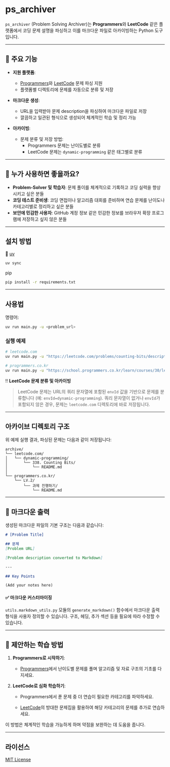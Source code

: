 # ps_archiver

`ps_archiver` (Problem Solving Archiver)는 **Programmers**와 **LeetCode** 같은 플랫폼에서 코딩 문제 설명을 파싱하고 이를 마크다운 파일로 아카이빙하는 Python 도구입니다.

---

## 📌 주요 기능

- **지원 플랫폼**:
  - [Programmers](https://programmers.co.kr)와 [LeetCode](https://leetcode.com) 문제 파싱 지원
  - 플랫폼별 디렉토리에 문제를 자동으로 분류 및 저장

- **마크다운 생성**:
  - URL을 입력받아 문제 description을 파싱하여 마크다운 파일로 저장
  - 깔끔하고 일관된 형식으로 생성되어 체계적인 학습 및 정리 가능

- **아카이빙**:
  - 문제 분류 및 저장 방법:
    - Programmers 문제는 난이도별로 분류
    - LeetCode 문제는 `dynamic-programming` 같은 태그별로 분류

---

## 🤔 누가 사용하면 좋을까요?

- **Problem-Solver 및 학습자**: 문제 풀이를 체계적으로 기록하고 코딩 실력을 향상시키고 싶은 분들
- **코딩 테스트 준비생**: 코딩 면접이나 알고리즘 대회를 준비하며 연습 문제를 난이도나 카테고리별로 정리하고 싶은 분들
- **보안에 민감한 사용자**: GitHub 계정 정보 같은 민감한 정보를 브라우저 확장 프로그램에 저장하고 싶지 않은 분들

---

## 설치 방법

🎯 [uv](https://docs.astral.sh/uv/getting-started/installation/)

```bash
uv sync
```

pip

```bash
pip install -r requirements.txt
```

---

## 사용법

명령어:

```bash
uv run main.py -u <problem_url>
```

### 실행 예제

```bash
# leetcode.com
uv run main.py -u "https://leetcode.com/problems/counting-bits/description/?envType=problem-list-v2&envId=dynamic-programming"

# programmers.co.kr
uv run main.py -u "https://school.programmers.co.kr/learn/courses/30/lessons/176962"
```

‼️ **LeetCode 문제 분류 및 아카이빙**

> LeetCode 문제는 URL의 쿼리 문자열에 포함된 `envId` 값을 기반으로 문제를 분류합니다 (예: `envId=dynamic-programming`). 쿼리 문자열이 없거나 `envId`가 포함되지 않은 경우, 문제는 `leetcode.com` 디렉토리에 바로 저장됩니다.

---

## 아카이브 디렉토리 구조

위 예제 실행 결과, 파싱된 문제는 다음과 같이 저장됩니다:

```
archive/
└── leetcode.com/
│   └── dynamic-programming/
│       └── 338. Counting Bits/
│           └── README.md
│
└── programmers.co.kr/
    └── LV.2/
        └── 과제 진행하기/
            └── README.md            
````         

---

## 📝 마크다운 출력

생성된 마크다운 파일의 기본 구조는 다음과 같습니다:

```markdown
# [Problem Title]

## 문제
[Problem URL]

[Problem description converted to Markdown]

---

## Key Points

(Add your notes here)
```

#### ✅ **마크다운 커스터마이징**

`utils.markdown_utils.py` 모듈의 `generate_markdown()` 함수에서 마크다운 출력 형식을 사용자 정의할 수 있습니다. 구조, 헤딩, 추가 섹션 등을 필요에 따라 수정할 수 있습니다.

---

## 🎯 제안하는 학습 방법

1. **Programmers로 시작하기**:
    
    - [Programmers](https://programmers.co.kr/)에서 난이도별 문제를 풀며 알고리즘 및 자료 구조의 기초를 다지세요.
        
2. **LeetCode로 심화 학습하기**:
    
    - Programmers에서 푼 문제 중 더 연습이 필요한 카테고리를 파악하세요.
        
    - [LeetCode](https://leetcode.com/)의 방대한 문제집을 활용하여 해당 카테고리의 문제를 추가로 연습하세요.
        

이 방법은 체계적인 학습을 가능하게 하며 약점을 보완하는 데 도움을 줍니다.

---

## 라이선스

[MIT License](./LICENSE)
